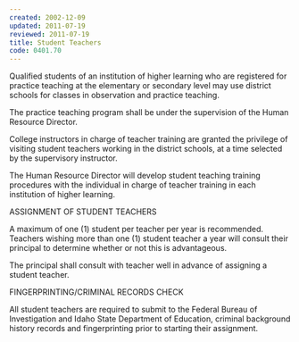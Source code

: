 ```yaml
---
created: 2002-12-09
updated: 2011-07-19
reviewed: 2011-07-19
title: Student Teachers
code: 0401.70
---
```


Qualified students of an institution of higher learning who are registered for practice teaching at the elementary or secondary level may use district schools for classes in observation and practice teaching.

The practice teaching program shall be under the supervision of the Human Resource Director.

College instructors in charge of teacher training are granted the privilege of visiting student teachers working in the district schools, at a time selected by the supervisory instructor.

The Human Resource Director will develop student teaching training procedures with the individual in charge of teacher training in each institution of higher learning.

ASSIGNMENT OF STUDENT TEACHERS

A maximum of one (1) student per teacher per year is recommended. Teachers wishing more than one (1) student teacher a year will consult their principal to determine whether or not this is advantageous.

The principal shall consult with teacher well in advance of assigning a student teacher.

FINGERPRINTING/CRIMINAL RECORDS CHECK

All student teachers are required to submit to the Federal Bureau of Investigation and Idaho State Department of Education, criminal background history records and fingerprinting prior to starting their assignment.
